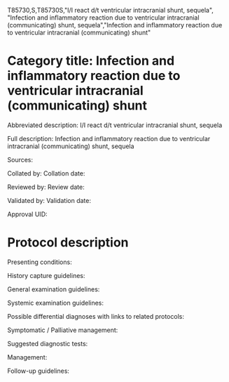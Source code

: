 T85730,S,T85730S,"I/I react d/t ventricular intracranial shunt, sequela", "Infection and inflammatory reaction due to ventricular intracranial (communicating) shunt, sequela","Infection and inflammatory reaction due to ventricular intracranial (communicating) shunt"
# Category title: Infection and inflammatory reaction due to ventricular intracranial (communicating) shunt

Abbreviated description: I/I react d/t ventricular intracranial shunt, sequela

Full description: Infection and inflammatory reaction due to ventricular intracranial (communicating) shunt, sequela

Sources:

Collated by:
Collation date:

Reviewed by:
Review date:

Validated by:
Validation date:

Approval UID:

# Protocol description

Presenting conditions:

History capture guidelines:

General examination guidelines:

Systemic examination guidelines:

Possible differential diagnoses with links to related protocols:

Symptomatic / Palliative management:

Suggested diagnostic tests:

Management:

Follow-up guidelines:
